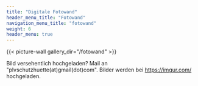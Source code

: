```yaml
---
title: "Digitale Fotowand"
header_menu_title: "Fotowand"
navigation_menu_title: "fotowand"
weight: 6
header_menu: true
---
```


{{< picture-wall gallery_dir="/fotowand" >}}

Bild versehentlich hochgeladen? Mail an "plvschutzhuette(at)gmail(dot)com".
Bilder werden bei https://imgur.com/ hochgeladen.
